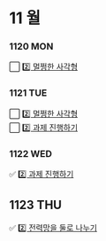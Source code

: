 # 11 월

### 1120 MON
⬜ [2️⃣ 멀쩡한 사각형](멀쩡한사각형.py) <br>
### 1121 TUE
⬜ [2️⃣ 멀쩡한 사각형](멀쩡한사각형.py) <br>
⬜ [2️⃣ 과제 진행하기](과제진행하기.py) <br>
### 1122 WED
✅ [2️⃣ 과제 진행하기](과제진행하기.py) <br>
## 1123 THU
✅ [2️⃣ 전력망을 둘로 나누기](전력망을둘로나누기.py) <br>
